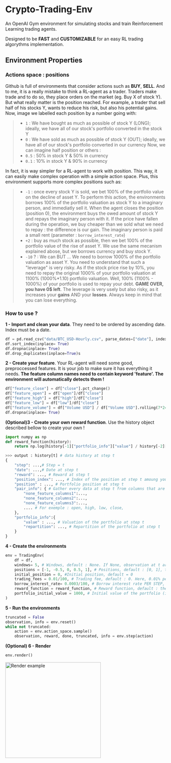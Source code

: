 # Crypto-Trading-Env

An OpenAI Gym environment for simulating stocks and train Reinforcement Learning trading agents.

Designed to be **FAST** and **CUSTOMIZABLE** for an easy RL trading algorythms implementation.

## Environment Properties

### Actions space : positions

Github is full of environments that consider actions such as **BUY**, **SELL**. And to me, it is a really mistake to think a RL-agent as a trader. Traders make trade and to do so, they place orders on the market (eg. Buy X of stock Y). But what really matter is the position reached. For example, a trader that sell half of his stocks Y, wants to reduce his risk, but also his potential gains. Now, image we labelled each position by a number going with:
>- ```1``` : We have bought as much as possible of stock Y (LONG); ideally, we have all of our stock's portfolio converted in the stock Y
>- ```0``` : We have sold as much as possible of stock Y (OUT); ideally, we have all of our stock's portfolio converted in our currency
Now, we can imagine half position or others :
>- ```0.5``` : 50% in stock Y & 50% in currency
>- ```0.1``` : 10% in stock Y & 90% in currency

In fact, it is way simpler for a RL-agent to work with position. This way, it can easily make complex operation with a simple action space.
Plus, this environment supports more complex positions such as:
>- ```-1``` : once every stock Y is sold, we bet 100% of the portfolio value on the decline of asset Y. To perform this action, the environments borrows 100% of the portfolio valuation as stock Y to a imaginary person, and immediatly sell it. When the agent closes the position (position 0), the environment buys the owed amount of stock Y and repays the imaginary person with it. If the price have fallen during the operation, we buy cheaper than we sold what we need to repay : the difference is our gain. The imaginary person is paid a small rent (parameter : ```borrow_interest_rate```)
>- ```+2``` : buy as much stock as possible, then we bet 100% of the portfolio value of the rise of asset Y. We use the same mecanism explained abose, but we borrows currency and buy stock Y.
>- ```-10``` ? : We can BUT ...  We need to borrow 1000% of the portfolio valuation as asset Y. You need to understand that such a "leverage" is very risky. As if the stock price rise by 10%, you need to repay the original 1000% of your portfolio valuation at 1100% (1000%*1.10) portfolio valuation. Well, 100% (1100% - 1000%) of your portfolio is used to repay your debt. **GAME OVER, you have 0$ left**. The leverage is very usely but also risky, as it increases your **gains** AND your **losses**. Always keep in mind that you can lose everything.

### How to use ?

**1 - Import and clean your data**. They need to be ordered by ascending date. Index must be a date.
```python
df = pd.read_csv("data/BTC_USD-Hourly.csv", parse_dates=["date"], index_col= "date")
df.sort_index(inplace= True)
df.dropna(inplace= True)
df.drop_duplicates(inplace=True)s
```
**2 - Create your feature**. Your RL-agent will need some good, preproccessed features. It is your job to make sure it has everything it needs.
**The feature column names need to contain keyword 'feature'. The environment will automatically detects them !**

```python
df["feature_close"] = df["close"].pct_change()
df["feature_open"] = df["open"]/df["close"]
df["feature_high"] = df["high"]/df["close"]
df["feature_low"] = df["low"]/df["close"]
df["feature_volume"] = df["Volume USD"] / df["Volume USD"].rolling(7*24).max()
df.dropna(inplace= True)
```
**(Optional)3 - Create your own reward function**. Use the history object described bellow to create your own !
```python
import numpy as np
def reward_function(history):
    return np.log(history[-1]["portfolio_info"]["value"] / history[-2]["portfolio_info"]["value"]) #log (p_t / p_t-1 )

>>> output : history[t] # data history at step t
{
    "step": ...,# Step = t
    "date": ...,# Date at step t
    "reward": ..., # Reward at step t
    "position_index": ..., # Index of the position at step t amoung your position argument
    "position" : ..., # Portfolio position at step t
    "pair_info": { # Gather every data at step t from columns that are not features
        "none_feature_columns1":...,
        "none_feature_columns2":...,
        "none_feature_columns3":..., 
        .... # For exemple : open, high, low, close,
    },
    "portfolio_info":{
        "value" : ..., # Valuation of the portfolio at step t
        "repartition": ..., # Repartition of the portfolio at step t
    } 
}
```

**4 - Create the environments**
```python
env = TradingEnv(
    df = df,
    windows= 5, # Windows, default : None. If None, observation at t are the features at step t. If windows = i (int),  observation at t are the features from steps [t-i+1 :  t]
    positions = [-1, -0.5, 0, 0.5, 1], # Positions, default : [0, 1], that the agent can choose (Explained in "Actions space : positions")
    initial_position = 0, #Initial position, default = 0
    trading_fees = 0.01/100, # Trading fee, default : 0. Here, 0.01% per stock buy / sell)
    borrow_interest_rate= 0.0003/100, # Borrow interest rate PER STEP, default : 0. Here we pay 0.0003% per HOUR per asset borrowed
    reward_function = reward_function, # Reward function, default : the one presented above
    portfolio_initial_value = 1000, # Initial value of the portfolio (in FIAT), default : 1000. Here, 1000 USD
)
```
**5 - Run the environments**
```python
truncated = False
observation, info = env.reset()
while not truncated:
    action = env.action_space.sample()
    observation, reward, done, truncated, info = env.step(action)
```
**(Optional) 6 - Render**
```python
env.render()
```
<img alt="Render example" src ="https://github.com/ClementPerroud/Gym-Trading-Env/blob/main/readme_images/render.JPG?raw=true" height = "300"/>




